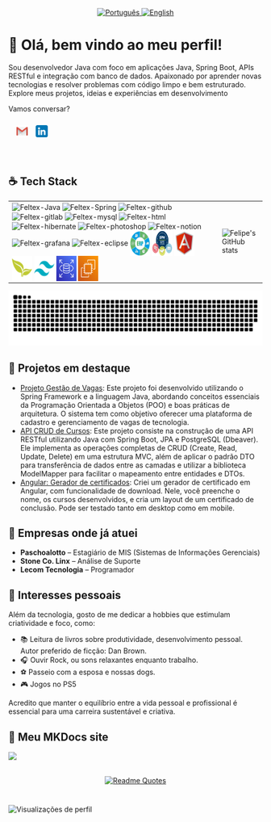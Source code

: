 
<p align="center">
  <a href="README.md">
    <img src="https://img.shields.io/badge/lang-Português-brightgreen?style=flat-square&logo=github" alt="Português">
  </a>
  
  <a href="README-en.md">
    <img src="https://img.shields.io/badge/lang-English-blue?style=flat-square&logo=github" alt="English">
  </a>
</p>

  <h1>👋 Olá, bem vindo ao meu perfil!</h1>
      <p>Sou desenvolvedor Java com foco em aplicações Java, Spring Boot, APIs RESTful e integração com banco de dados. Apaixonado por aprender novas tecnologias e resolver problemas com código limpo e bem estruturado. Explore meus projetos, ideias e experiências em desenvolvimento</p>
      <p> Vamos conversar?</p>
     <p style="display: flex; gap: 15px; align-items: center; padding: 10px 15px; border-radius: 8px; width: fit-content;">
  <a href="mailto:felipevalboeno@gmail.com" target="_blank" style="text-decoration: none;">
    <img src="https://github.com/felipevalboeno/assets/blob/main/gmail.png" alt="Email" width="24" height="24"  ">
  </a>
  <a href="https://www.linkedin.com/in/fvalboeno/" target="_blank" style="text-decoration: none;">
    <img src="https://github.com/felipevalboeno/assets/blob/main/linkedin.png" alt="LinkedIn" width="24" height="24" ">
  </a>
</p>


  <!--
<p align="center">
  - https://github.com/DenverCoder1/readme-typing-svg 
  <a href="https://github.com/felipevalboeno/readme-typing-svg">
    <img src="https://readme-typing-svg.demolab.com/?lines=Java%20developer;3%2B%20years%20of%20coding%20experience;Always%20learning%20new%20things&font=Fira%20Code&center=true&width=440&height=45&color=FFFFFF&vCenter=true&pause=1000&size=22" /></a>
</p>-->

<br>

## ☕ Tech Stack
<table>
  <tr >
    <td>
      <div style="display: inline_block" >
        <img align="center" alt="Feltex-Java" height="50" width="40" src="https://cdn.jsdelivr.net/gh/devicons/devicon/icons/java/java-original.svg" />
        <img align="center" alt="Feltex-Spring" height="50" width="40" src="https://cdn.jsdelivr.net/gh/devicons/devicon/icons/spring/spring-original-wordmark.svg" />
        <img align="center" alt="Feltex-github" height="50" width="40" src="https://cdn.jsdelivr.net/gh/devicons/devicon@latest/icons/githubcodespaces/githubcodespaces-original.svg" />
        <img align="center" alt="Feltex-gitlab" height="50" width="40" src="https://cdn.jsdelivr.net/gh/devicons/devicon/icons/gitlab/gitlab-original.svg" />
        <img align="center" alt="Feltex-mysql" height="50" width="40" src="https://cdn.jsdelivr.net/gh/devicons/devicon/icons/mysql/mysql-original.svg" />
        <img align="center" alt="Feltex-html" height="50" width="40" src="https://cdn.jsdelivr.net/gh/devicons/devicon/icons/html5/html5-original.svg" />
        <img align="center" alt="Feltex-hibernate" height="50" width="40" src="https://cdn.jsdelivr.net/gh/devicons/devicon@latest/icons/hibernate/hibernate-original-wordmark.svg" />
        <img align="center" alt="Feltex-photoshop" height="50" width="40" src="https://cdn.jsdelivr.net/gh/devicons/devicon@latest/icons/photoshop/photoshop-original.svg" /> 
        <img align="center" alt="Feltex-notion" height="50" width="40" src="https://cdn.jsdelivr.net/gh/devicons/devicon@latest/icons/notion/notion-original.svg" /> 
        <img align="center" alt="Feltex-grafana" height="50" width="40" src="https://cdn.jsdelivr.net/gh/devicons/devicon@latest/icons/grafana/grafana-original-wordmark.svg" />
        <img align="center" alt="Feltex-eclipse" height="50" width="40" src="https://cdn.jsdelivr.net/gh/devicons/devicon@latest/icons/eclipse/eclipse-original.svg" /> 
        <img align="center" alt="Feltex-erp" height="50" width="40" src="https://raw.githubusercontent.com/felipevalboeno/assets/66a6180288490922e42acfc27b690577b1f9060a/erp.jpg" />              
        <img align="center" alt="Feltex-bpm" height="50" width="40" src="https://raw.githubusercontent.com/felipevalboeno/assets/66a6180288490922e42acfc27b690577b1f9060a/logo-bpm.png" /> 
        <img align="center" alt="Feltex-bpm" height="50" width="40" src="https://github.com/felipevalboeno/assets/blob/main/angular.png"/> 
        <img align="center" alt="Feltex-bpm" height="50" width="40" src="https://github.com/felipevalboeno/assets/blob/main/thymeleaf.png"/> 
        <img align="center" alt="Feltex-bpm" height="50" width="40" src="https://github.com/felipevalboeno/assets/blob/main/tailwind.png"/> 
        <img align="center" alt="Feltex-bpm" height="50" width="40" src="https://github.com/felipevalboeno/assets/blob/main/RDS.png"/>
        <img align="center" alt="Feltex-bpm" height="50" width="40" src="https://github.com/felipevalboeno/assets/blob/main/EC2.png"/> 
      </div>
    </td>
    <td>
      <img src="https://github-readme-stats.vercel.app/api?username=felipevalboeno&show_icons=true&theme=tokyonight" alt="Felipe's GitHub stats" />
    </td>
  </tr>
</table>


<div align="center">
<picture >
  <source media="(prefers-color-scheme: dark)" srcset="https://raw.githubusercontent.com/felipevalboeno/felipevalboeno/output/github-contribution-grid-snake-dark.svg" />
  <source media="(prefers-color-scheme: light)" srcset="https://raw.githubusercontent.com/felipevalboeno/felipevalboeno/output/github-contribution-grid-snake.svg" />
  <img alt="github-snake" src="https://raw.githubusercontent.com/felipevalboeno/felipevalboeno/output/github-contribution-grid-snake.svg" />
</picture>
</div>


## 📌 Projetos em destaque
- [Projeto Gestão de Vagas](https://felipevalboeno.github.io/felipevalboeno/gestaoVagas/): Este projeto foi desenvolvido utilizando o Spring Framework e a linguagem Java, abordando conceitos essenciais da Programação Orientada a Objetos (POO) e boas práticas de arquitetura. O sistema tem como objetivo oferecer uma plataforma de cadastro e gerenciamento de vagas de tecnologia.
- [API CRUD de Cursos](https://felipevalboeno.github.io/felipevalboeno/crud_cursos/): Este projeto consiste na construção de uma API RESTful utilizando Java com Spring Boot, JPA e PostgreSQL (Dbeaver). Ele implementa as operações completas de CRUD (Create, Read, Update, Delete) em uma estrutura MVC, além de aplicar o padrão DTO para transferência de dados entre as camadas e utilizar a biblioteca ModelMapper para facilitar o mapeamento entre entidades e DTOs.
- [Angular: Gerador de certificados](https://felipevalboeno.github.io/felipevalboeno/geradorCertificado/): Criei um gerador de certificado em Angular, com funcionalidade de download. Nele, você preenche o nome, os cursos desenvolvidos, e cria um layout de um certificado de conclusão. Pode ser testado tanto em desktop como em mobile.

## 🏢 Empresas onde já atuei
- **Paschoalotto** – Estagiário de MIS (Sistemas de Informações Gerenciais)
- **Stone Co. Linx** – Análise de Suporte
- **Lecom Tecnologia** – Programador

## 🎯 Interesses pessoais

Além da tecnologia, gosto de me dedicar a hobbies que estimulam criatividade e foco, como:

- 📚 Leitura de livros sobre produtividade, desenvolvimento pessoal. Autor preferido de ficção: Dan Brown.
- 🎧 Ouvir Rock, ou sons relaxantes enquanto trabalho.
- ⚽ Passeio com a esposa e nossas dogs.
- 🎮 Jogos no PS5

Acredito que manter o equilíbrio entre a vida pessoal e profissional é essencial para uma carreira sustentável e criativa.

## 📁 Meu MKDocs site
<a href="https://felipevalboeno.github.io/felipevalboeno/" target="_blank">
  <img src="https://img.shields.io/badge/-Ver%20o%20Site%20MkDocs-4CAF50?style=for-the-badge&logo=readthedocs&logoColor=white&colorA=80CBC4&colorB=8BC34A">
</a>



##
<div align="center">
  <a href="https://github.com/piyushsuthar/github-readme-quotes" target="_blank">
    <img src="https://quotes-github-readme.vercel.app/api?type=horizontal&theme=nord&border=true" alt="Readme Quotes" />
  </a>
</div>


#
![Visualizações de perfil](https://komarev.com/ghpvc/?username=felipevalboeno&label=Visualiza%C3%A7%C3%B5es&color=0e75b6&style=flat)


 


